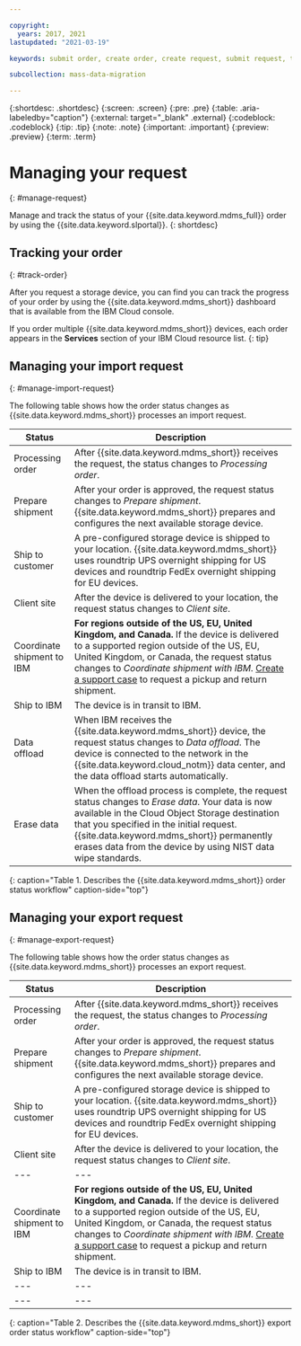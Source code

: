 ```yaml
---

copyright:
  years: 2017, 2021
lastupdated: "2021-03-19"

keywords: submit order, create order, create request, submit request, track order, track request

subcollection: mass-data-migration

---
```


{:shortdesc: .shortdesc}
{:screen: .screen}
{:pre: .pre}
{:table: .aria-labeledby="caption"}
{:external: target="_blank" .external}
{:codeblock: .codeblock}
{:tip: .tip}
{:note: .note}
{:important: .important}
{:preview: .preview}
{:term: .term}

# Managing your request
{: #manage-request}

Manage and track the status of your {{site.data.keyword.mdms_full}} order by using the {{site.data.keyword.slportal}}.
{: shortdesc}


## Tracking your order 
{: #track-order}

After you request a storage device, you can find you can track the progress of your order by using the {{site.data.keyword.mdms_short}} dashboard that is available from the IBM Cloud console.

If you order multiple {{site.data.keyword.mdms_short}} devices, each order appears in the **Services** section of your IBM Cloud resource list.
{: tip}

## Managing your import request 
{: #manage-import-request}

The following table shows how the order status changes as {{site.data.keyword.mdms_short}} processes an import request.

| Status | Description |
| --- | --- |
| Processing order | After {{site.data.keyword.mdms_short}} receives the request, the status changes to _Processing order_. |
| Prepare shipment | After your order is approved, the request status changes to _Prepare shipment_. {{site.data.keyword.mdms_short}} prepares and configures the next available storage device.  |
| Ship to customer | A pre-configured storage device is shipped to your location. {{site.data.keyword.mdms_short}} uses roundtrip UPS overnight shipping for US devices and roundtrip FedEx overnight shipping for EU devices.|
| Client site | After the device is delivered to your location, the request status changes to _Client site_. |
| Coordinate shipment to IBM | **For regions outside of the US, EU, United Kingdom, and Canada.** If the device is delivered to a supported region outside of the US, EU, United Kingdom, or Canada, the request status changes to _Coordinate shipment with IBM_. [Create a support case](/docs/mass-data-migration?topic=mass-data-migration-return-device#return-device-from-other-regions) to request a pickup and return shipment. |
| Ship to IBM | The device is in transit to IBM. |
| Data offload | When IBM receives the {{site.data.keyword.mdms_short}} device, the request status changes to _Data offload_. The device is connected to the network in the {{site.data.keyword.cloud_notm}} data center, and the data offload starts automatically.  |
| Erase data | When the offload process is complete, the request status changes to _Erase data_. Your data is now available in the Cloud Object Storage destination that you specified in the initial request. {{site.data.keyword.mdms_short}} permanently erases data from the device by using NIST data wipe standards. |
{: caption="Table 1. Describes the {{site.data.keyword.mdms_short}} order status workflow" caption-side="top"}

## Managing your export request 
{: #manage-export-request}

The following table shows how the order status changes as {{site.data.keyword.mdms_short}} processes an export request.

| Status | Description |
| --- | --- |
| Processing order | After {{site.data.keyword.mdms_short}} receives the request, the status changes to _Processing order_. |
| Prepare shipment | After your order is approved, the request status changes to _Prepare shipment_. {{site.data.keyword.mdms_short}} prepares and configures the next available storage device.  |
| Ship to customer | A pre-configured storage device is shipped to your location. {{site.data.keyword.mdms_short}} uses roundtrip UPS overnight shipping for US devices and roundtrip FedEx overnight shipping for EU devices.|
| Client site | After the device is delivered to your location, the request status changes to _Client site_. |
| --- | --- |
| Coordinate shipment to IBM | **For regions outside of the US, EU, United Kingdom, and Canada.** If the device is delivered to a supported region outside of the US, EU, United Kingdom, or Canada, the request status changes to _Coordinate shipment with IBM_. [Create a support case](/docs/mass-data-migration?topic=mass-data-migration-return-device#return-device-from-other-regions) to request a pickup and return shipment. |
| Ship to IBM | The device is in transit to IBM. |
| --- | --- |
| --- | --- |
{: caption="Table 2. Describes the {{site.data.keyword.mdms_short}} export order status workflow" caption-side="top"}